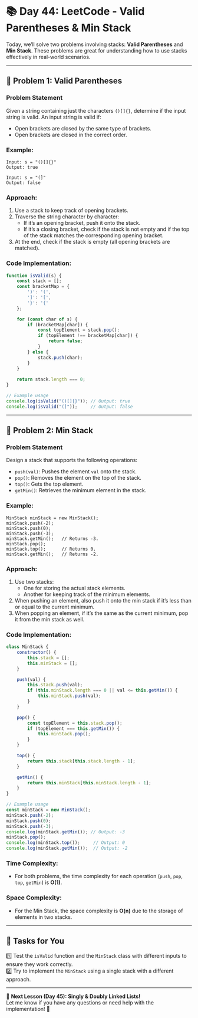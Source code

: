 # **📚 Day 44: LeetCode - Valid Parentheses & Min Stack**  

Today, we’ll solve two problems involving stacks: **Valid Parentheses** and **Min Stack**. These problems are great for understanding how to use stacks effectively in real-world scenarios.

---

## **🔹 Problem 1: Valid Parentheses**  

### **Problem Statement**  
Given a string containing just the characters `()[]{}`, determine if the input string is valid. An input string is valid if:
- Open brackets are closed by the same type of brackets.
- Open brackets are closed in the correct order.

### **Example**:
```plaintext
Input: s = "()[]{}"
Output: true

Input: s = "(]"
Output: false
```

### **Approach**:  
1. Use a stack to keep track of opening brackets.
2. Traverse the string character by character:
   - If it’s an opening bracket, push it onto the stack.
   - If it’s a closing bracket, check if the stack is not empty and if the top of the stack matches the corresponding opening bracket.
3. At the end, check if the stack is empty (all opening brackets are matched).

### **Code Implementation**:
```js
function isValid(s) {
    const stack = [];
    const bracketMap = {
        ')': '(',
        ']': '[',
        '}': '{'
    };

    for (const char of s) {
        if (bracketMap[char]) {
            const topElement = stack.pop();
            if (topElement !== bracketMap[char]) {
                return false;
            }
        } else {
            stack.push(char);
        }
    }
    
    return stack.length === 0;
}

// Example usage
console.log(isValid("()[]{}")); // Output: true
console.log(isValid("(]"));     // Output: false
```

---

## **🔹 Problem 2: Min Stack**  

### **Problem Statement**  
Design a stack that supports the following operations:
- `push(val)`: Pushes the element `val` onto the stack.
- `pop()`: Removes the element on the top of the stack.
- `top()`: Gets the top element.
- `getMin()`: Retrieves the minimum element in the stack.

### **Example**:
```plaintext
MinStack minStack = new MinStack();
minStack.push(-2);
minStack.push(0);
minStack.push(-3);
minStack.getMin();   // Returns -3.
minStack.pop();
minStack.top();      // Returns 0.
minStack.getMin();   // Returns -2.
```

### **Approach**:  
1. Use two stacks:
   - One for storing the actual stack elements.
   - Another for keeping track of the minimum elements.
2. When pushing an element, also push it onto the min stack if it’s less than or equal to the current minimum.
3. When popping an element, if it’s the same as the current minimum, pop it from the min stack as well.

### **Code Implementation**:
```js
class MinStack {
    constructor() {
        this.stack = [];
        this.minStack = [];
    }

    push(val) {
        this.stack.push(val);
        if (this.minStack.length === 0 || val <= this.getMin()) {
            this.minStack.push(val);
        }
    }

    pop() {
        const topElement = this.stack.pop();
        if (topElement === this.getMin()) {
            this.minStack.pop();
        }
    }

    top() {
        return this.stack[this.stack.length - 1];
    }

    getMin() {
        return this.minStack[this.minStack.length - 1];
    }
}

// Example usage
const minStack = new MinStack();
minStack.push(-2);
minStack.push(0);
minStack.push(-3);
console.log(minStack.getMin()); // Output: -3
minStack.pop();
console.log(minStack.top());     // Output: 0
console.log(minStack.getMin());  // Output: -2
```

### **Time Complexity**:  
- For both problems, the time complexity for each operation (`push`, `pop`, `top`, `getMin`) is **O(1)**.

### **Space Complexity**:  
- For the Min Stack, the space complexity is **O(n)** due to the storage of elements in two stacks.

---

## **📝 Tasks for You**  
1️⃣ Test the `isValid` function and the `MinStack` class with different inputs to ensure they work correctly.  
2️⃣ Try to implement the `MinStack` using a single stack with a different approach.

---

🎯 **Next Lesson (Day 45): Singly & Doubly Linked Lists!**  
Let me know if you have any questions or need help with the implementation! 🚀